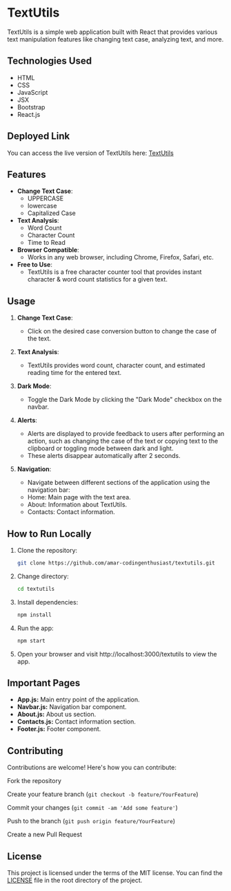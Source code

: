 # TextUtils

TextUtils is a simple web application built with React that provides various text manipulation features like changing text case, analyzing text, and more.

## Technologies Used
 - HTML
 - CSS
 - JavaScript
 - JSX
 - Bootstrap
 - React.js

## Deployed Link

You can access the live version of TextUtils here: [TextUtils](https://amar-codingenthusiast.github.io/textutils/)

## Features

- **Change Text Case**:
  - UPPERCASE
  - lowercase
  - Capitalized Case
- **Text Analysis**:
  - Word Count
  - Character Count
  - Time to Read
- **Browser Compatible**:
  - Works in any web browser, including Chrome, Firefox, Safari, etc.
- **Free to Use**:
  - TextUtils is a free character counter tool that provides instant character & word count statistics for a given text.

## Usage

1. **Change Text Case**:
   - Click on the desired case conversion button to change the case of the text.

2. **Text Analysis**:
   - TextUtils provides word count, character count, and estimated reading time for the entered text.
   
3. **Dark Mode**:
   - Toggle the Dark Mode by clicking the "Dark Mode" checkbox on the navbar.

4. **Alerts**:
   - Alerts are displayed to provide feedback to users after performing an action, such as changing the case of the text or copying text to the clipboard or toggling mode between dark and light.
   - These alerts disappear automatically after 2 seconds.

5. **Navigation**:
   - Navigate between different sections of the application using the navigation bar:
   - Home: Main page with the text area.
   - About: Information about TextUtils.
   - Contacts: Contact information.

## How to Run Locally

1. Clone the repository:
   ```sh
   git clone https://github.com/amar-codingenthusiast/textutils.git
2. Change directory:
   ```sh
   cd textutils
4. Install dependencies:
   ```sh
   npm install
6. Run the app:
   ```sh
   npm start
8. Open your browser and visit http://localhost:3000/textutils to view the app.

## Important Pages
- **App.js:** Main entry point of the application.
- **Navbar.js:** Navigation bar component.
- **About.js:** About us section.
- **Contacts.js:** Contact information section.
- **Footer.js:** Footer component.

## Contributing
Contributions are welcome! Here's how you can contribute:

Fork the repository

Create your feature branch (`git checkout -b feature/YourFeature`)

Commit your changes (`git commit -am 'Add some feature'`)

Push to the branch (`git push origin feature/YourFeature`)

Create a new Pull Request

## License
This project is licensed under the terms of the MIT license. You can find the [LICENSE](LICENSE) file in the root directory of the project.
